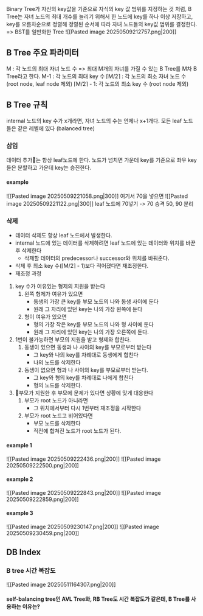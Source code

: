 Binary Tree가 자신의 key값을 기준으로 자식의 key 값 범위를 지정하는 것 처럼, 
B Tree는 자녀 노드의 최대 개수를 늘리기 위해서 한 노드에 key를 하나 이상 저장하고, 
key를 오름차순으로 정렬해 
정렬된 순서에 따라 자녀 노드들의 key값 범위를 결정한다.
=> BST를 일반화한 Tree
![[Pasted image 20250509212757.png|200]]

## B Tree 주요 파라미터
M : 각 노드의 최대 자녀 노드 수
=> 최대 M개의 자녀를 가질 수 있는 B Tree를 M차 B Tree라고 한다.
M-1 : 각 노드의 최대 key 수
⌈M/2⌉ : 각 노드의 최소 자녀 노드 수 (root node, leaf node 제외)
⌈M/2⌉ - 1: 각 노드의 최소 key 수 (root node 제외) 

## B Tree 규칙
internal 노드의 key 수가 x개라면, 자녀 노드의 수는 언제나 x+1개다.
모든 leaf 노드들은 같은 레벨에 있다 (balanced tree)
### 삽입
데이터 추가는 항상 leaf노드에 한다.
노드가 넘치면 가운데 key를 기준으로 좌우 key들은 분할하고 가운데 key는 승진한다.
#### example
![[Pasted image 20250509221058.png|300]]
여기서 70을 넣으면
![[Pasted image 20250509221122.png|300]]
leaf 노드에 70넣기 -> 70 승격 50, 90 분리
### 삭제
- 데이터 삭제도 항상 leaf 노드에서 발생한다. 
- internal 노드에 있는 데이터를 삭제하려면 leaf 노드에 있는 데이터와 위치를 바꾼 후 삭제한다
	- 삭제할 데이터의 predecessor나 successor와 위치를 바꿔준다.
- 삭제 후 최소 key 수(⌈M/2⌉ - 1)보다 적어졌다면 재조정한다.
- 재조정 과정
1. key 수가 여유있는 형제의 지원을 받는다
	1. 왼쪽 형제가 여유가 있으면
		- 동생의 가장 큰 key를 부모 노드의 나와 동생 사이에 둔다
		- 원래 그 자리에 있던 key는 나의 가장 왼쪽에 둔다
	2. 형이 여유가 있으면
		- 형의 가장 작은 key를 부모 노드의 나와 형 사이에 둔다
		- 원래 그 자리에 있던 key는 나의 가장 오른쪽에 둔다.
2. 1번이 불가능하면 부모의 지원을 받고 형제와 합친다.
	1. 동생이 있으면 동생과 나 사이의 key를 부모로부터 받는다
		- 그 key와 나의 key를 차례대로 동생에게 합친다
		- 나의 노드를 삭제한다
	2. 동생이 없으면 형과 나 사이의 key를 부모로부터 받는다.
		- 그 key와 형의 key를 차례대로 나에게 합친다
		- 형의 노드를 삭제한다.
3. 부모가 지원한 후 부모에 문제가 있다면 상황에 맞게 대응한다
	1. 부모가 root 노드가 아니라면
		- 그 위치에서부터 다시 1번부터 재조정을 시작한다
	2. 부모가 root 노드고 비어있다면
		- 부모 노드를 삭제한다
		- 직전에 합쳐진 노드가 root 노드가 된다.
#### example 1
![[Pasted image 20250509222436.png|200]]
![[Pasted image 20250509222500.png|200]]
#### example 2
![[Pasted image 20250509222843.png|200]]
![[Pasted image 20250509222859.png|200]]
#### example 3
![[Pasted image 20250509230147.png|200]]
![[Pasted image 20250509230459.png|200]]

## DB Index
### B tree 시간 복잡도
![[Pasted image 20250511164307.png|200]]
#### self-balancing tree인 AVL Tree와, RB Tree도 시간 복잡도가 같은데, B Tree를 사용하는 이유는?
